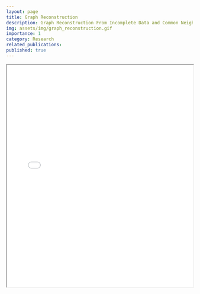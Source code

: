 ```yaml
---
layout: page
title: Graph Reconstruction
description: Graph Reconstruction From Incomplete Data and Common Neighbors Information
img: assets/img/graph_reconstruction.gif
importance: 1
category: Research
related_publications:
published: true
---
```


<!-- Every project has a beautiful feature showcase page.
It's easy to include images in a flexible 3-column grid format.
Make your photos 1/3, 2/3, or full width.

To give your project a background in the portfolio page, just add the img tag to the front matter like so:

    ---
    layout: page
    title: project
    description: a project with a background image
    img: /assets/img/12.jpg
    --- -->

<iframe src="/assets/pdf/poster_mobilitAI_2024_BZA.pdf" width="100%" height="600px"/>
